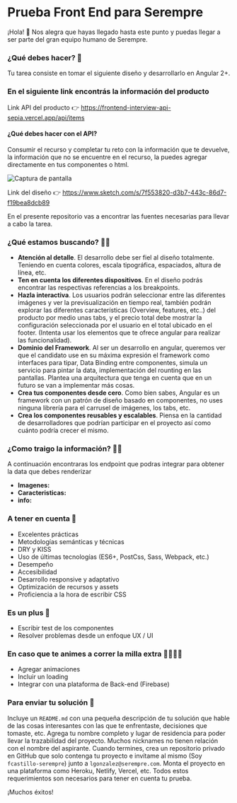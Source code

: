 # Prueba Front End para Serempre
¡Hola! 👋
Nos alegra que hayas llegado hasta este punto y puedas llegar a ser parte del gran equipo humano de Serempre.

### ¿Qué debes hacer? 🧩

Tu tarea consiste en tomar el siguiente diseño y desarrollarlo en Angular 2+.

### En el siguiente link encontrás la información del producto
Link API del producto 👉 https://frontend-interview-api-sepia.vercel.app/api/items

#### ¿Qué debes hacer con el API?
Consumir el recurso y completar tu reto con la información que te devuelve, la información que no se encuentre en el recurso, la puedes agregar directamente en tus componentes o html.

![Captura de pantalla](preview@1x.jpg)

Link del diseño 👉 https://www.sketch.com/s/7f553820-d3b7-443c-86d7-f19bea8dcb89

En el presente repositorio vas a encontrar las fuentes necesarias para llevar a cabo la tarea.

### ¿Qué estamos buscando? 🕵️‍♂️

- **Atención al detalle**. El desarrollo debe ser fiel al diseño totalmente. Teniendo en cuenta colores, escala tipográfica, espaciados, altura de línea, etc.
- **Ten en cuenta los diferentes dispositivos**. En el diseño podrás encontrar las respectivas referencias a los breakpoints.
- **Hazla interactiva**. Los usuarios podrán seleccionar entre las diferentes imágenes y ver la previsualización en tiempo real, también podrán explorar las diferentes características (Overview, features, etc..) del producto por medio unas tabs, y el precio total debe mostrar la configuración seleccionada por el usuario en el total ubicado en el footer. (Intenta usar los elementos que te ofrece angular para realizar las funcionalidad).
- **Dominio del Framework**. Al ser un desarrollo en angular, queremos ver que el candidato use en su máxima expresión el framework como interfaces para tipar, Data Binding entre componentes, simula un servicio para pintar la data, implementación del rounting en las pantallas. Plantea una arquitectura que tenga en cuenta que en un futuro se van a implementar más cosas.
- **Crea tus componentes desde cero**. Como bien sabes, Angular es un framework con un patrón de diseño basado en componentes, no uses ninguna librería para el carrusel de imágenes, los tabs, etc.
- **Crea los componentes reusables y escalables**. Piensa en la cantidad de desarrolladores que podrían participar en el proyecto así como cuánto podría crecer el mismo.

### ¿Como traigo la información? 🕵️‍♂️

A continuación encontraras los endpoint que podras integrar para obtener la data que debes renderizar

- **Imagenes:**
- **Caracteristicas:**
- **info:**


### A tener en cuenta 👀

* Excelentes prácticas
* Metodologías semánticas y técnicas
* DRY y KISS
* Uso de últimas tecnologías (ES6+, PostCss, Sass, Webpack, etc.)
* Desempeño
* Accesibilidad
* Desarrollo responsive y adaptativo
* Optimización de recursos y assets
* Proficiencia a la hora de escribir CSS

### Es un plus 🚀

* Escribir test de los componentes
* Resolver problemas desde un enfoque UX / UI

### En caso que te animes a correr la milla extra 🏃‍♀️🏃‍♂️

* Agregar animaciones
* Incluir un loading
* Integrar con una plataforma de Back-end (Firebase)


### Para enviar tu solución 🏁

Incluye un `README.md` con una pequeña descripción de tu solución que hable de las cosas interesantes con las que te enfrentaste, decisiones que tomaste, etc.
Agrega tu nombre completo y lugar de residencia para poder llevar la trazabilidad del proyecto. Muchos nicknames no tienen relación con el nombre del aspirante.
Cuando termines, crea un repositorio privado en GitHub que solo contenga tu proyecto e invítame al mismo (Soy `fcastillo-serempre`) junto a `lgonzalez@serempre.com`.
Monta el proyecto en una plataforma como Heroku, Netlify, Vercel, etc.
Todos estos requerimientos son necesarios para tener en cuenta tu prueba.

¡Muchos éxitos!

